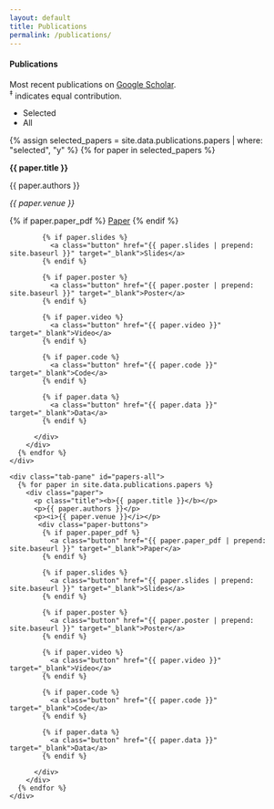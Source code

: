 ```yaml
---
layout: default
title: Publications
permalink: /publications/
---
```


<!-- <div class="docs-section" id="publications">
  <h4>Publications</h4>
  <p>Most recent publications on <a href="{{ site.data.main_info.google_scholar }}" target="_blank">Google Scholar</a>.</p>

  <div class="tab-pane" id="papers-all">
    {% for paper in site.data.publications.papers %}
      <div class="paper">
        <p class="title"><b>{{ paper.title }}</b></p>
        <p>{{ paper.authors }}</p>
        <p><i>{{ paper.venue }}</i></p>
         <div class="paper-buttons">
          {% if paper.paper_pdf %}
            <a class="button" href="{{ paper.paper_pdf | prepend: site.baseurl }}" target="_blank">Paper</a>
          {% endif %}
          {% if paper.slides %}
            <a class="button" href="{{ paper.slides | prepend: site.baseurl }}" target="_blank">Slides</a>
          {% endif %}
          {% if paper.poster %}
            <a class="button" href="{{ paper.poster | prepend: site.baseurl }}" target="_blank">Poster</a>
          {% endif %}
          {% if paper.video %}
            <a class="button" href="{{ paper.video }}" target="_blank">Video</a>
          {% endif %}
          {% if paper.code %}
            <a class="button" href="{{ paper.code }}" target="_blank">Code</a>
          {% endif %}
          {% if paper.data %}
            <a class="button" href="{{ paper.data }}" target="_blank">Data</a>
          {% endif %}
        </div>
      </div>
    {% endfor %}
  </div>
</div>
 -->

<div class="docs-section" id="publications">
  <h4>Publications</h4>

  <p>Most recent publications on <a href="{{ site.data.main_info.google_scholar }}" target="_blank">Google Scholar</a>.<br/>
  <sup>‡</sup> indicates equal contribution.
  </p>

  <ul class="tab-nav">
    <li><div class="button active" data-ref="#papers-selected">Selected</div></li>
    <li><div class="button" data-ref="#papers-all">All</div></li>
  </ul>

  <div class="tab-content">
    <div class="tab-pane active" id="papers-selected">
      {% assign selected_papers = site.data.publications.papers | where: "selected", "y" %}
      {% for paper in selected_papers %}
        <div class="paper">
          <p class="title"><b>{{ paper.title }}</b></p>
          <p>{{ paper.authors }}</p>
          <p><i>{{ paper.venue }}</i></p>
           <div class="paper-buttons">
            {% if paper.paper_pdf %}
              <a class="button" href="{{ paper.paper_pdf | prepend: site.baseurl }}" target="_blank">Paper</a>
            {% endif %}

            {% if paper.slides %}
              <a class="button" href="{{ paper.slides | prepend: site.baseurl }}" target="_blank">Slides</a>
            {% endif %}

            {% if paper.poster %}
              <a class="button" href="{{ paper.poster | prepend: site.baseurl }}" target="_blank">Poster</a>
            {% endif %}

            {% if paper.video %}
              <a class="button" href="{{ paper.video }}" target="_blank">Video</a>
            {% endif %}

            {% if paper.code %}
              <a class="button" href="{{ paper.code }}" target="_blank">Code</a>
            {% endif %}

            {% if paper.data %}
              <a class="button" href="{{ paper.data }}" target="_blank">Data</a>
            {% endif %}

          </div>
        </div>
      {% endfor %}
    </div>

    <div class="tab-pane" id="papers-all">
      {% for paper in site.data.publications.papers %}
        <div class="paper">
          <p class="title"><b>{{ paper.title }}</b></p>
          <p>{{ paper.authors }}</p>
          <p><i>{{ paper.venue }}</i></p>
           <div class="paper-buttons">
            {% if paper.paper_pdf %}
              <a class="button" href="{{ paper.paper_pdf | prepend: site.baseurl }}" target="_blank">Paper</a>
            {% endif %}

            {% if paper.slides %}
              <a class="button" href="{{ paper.slides | prepend: site.baseurl }}" target="_blank">Slides</a>
            {% endif %}

            {% if paper.poster %}
              <a class="button" href="{{ paper.poster | prepend: site.baseurl }}" target="_blank">Poster</a>
            {% endif %}

            {% if paper.video %}
              <a class="button" href="{{ paper.video }}" target="_blank">Video</a>
            {% endif %}

            {% if paper.code %}
              <a class="button" href="{{ paper.code }}" target="_blank">Code</a>
            {% endif %}

            {% if paper.data %}
              <a class="button" href="{{ paper.data }}" target="_blank">Data</a>
            {% endif %}

          </div>
        </div>
      {% endfor %}
    </div>
  </div>
</div>

